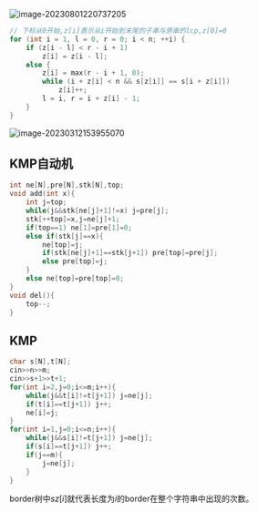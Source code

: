 ![image-20230801220737205](https://cartoonwqy.oss-cn-nanjing.aliyuncs.com/2023/08/798735a730e0a8483d19ed9f7ff0401a.png)

```c++
// 下标从0开始,z[i]表示从i开始到末尾的子串与原串的lcp,z[0]=0
for (int i = 1, l = 0, r = 0; i < n; ++i) {
    if (z[i - l] < r - i + 1)
        z[i] = z[i - l];
    else {
        z[i] = max(r - i + 1, 0);
        while (i + z[i] < n && s[z[i]] == s[i + z[i]])
            z[i]++;
        l = i, r = i + z[i] - 1;
    }
}
```

![image-20230312153955070](https://cartoonwqy.oss-cn-nanjing.aliyuncs.com/boke/202303121539147.png)

## KMP自动机

```cpp
int ne[N],pre[N],stk[N],top;
void add(int x){
	int j=top;
	while(j&&stk[ne[j]+1]!=x) j=pre[j];
	stk[++top]=x,j=ne[j]+1;
	if(top==1) ne[1]=pre[1]=0;
	else if(stk[j]==x){
		ne[top]=j;
		if(stk[ne[j]+1]==stk[j+1]) pre[top]=pre[j];
		else pre[top]=j;
	}
	else ne[top]=pre[top]=0;
}
void del(){
	top--;
}
```

## KMP

```cpp
char s[N],t[N];
cin>>n>>m;
cin>>s+1>>t+1;
for(int i=2,j=0;i<=m;i++){
    while(j&&t[i]!=t[j+1]) j=ne[j];
    if(t[i]==t[j+1]) j++;
    ne[i]=j;
}
for(int i=1,j=0;i<=n;i++){
    while(j&&s[i]!=t[j+1]) j=ne[j];
    if(s[i]==t[j+1]) j++;
    if(j==m){
        j=ne[j];
    }
}
```

border树中$sz[i]$就代表长度为$i$的border在整个字符串中出现的次数。

